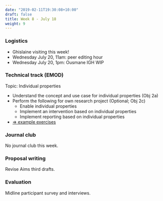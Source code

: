 ```yaml
---
date: "2019-02-11T19:30:08+10:00"
draft: false
title: Week 8 - July 18
weight: 9
---
```


<!--more-->

### Logistics

- Ghislaine visiting this week!
- Wednesday July 20, 11am: peer editing hour
- Wednesday July 20, 1pm: Ousmane IGH WIP

### Technical track (EMOD)

Topic: Individual properties

- Understand the concept and use case for individual properties (Obj 2a)
- Perform the following for own research project (Optional; Obj 2c)
    + Enable individual properties
    + Implement an intervention based on individual properties
    + Implement reporting based on individual properties
- [=> example exercises](https://github.com/numalariamodeling/faculty-enrich-2022-examples#week-8-individual-properties)

### Journal club

No journal club this week.

### Proposal writing

Revise Aims third drafts.

### Evaluation

Midline participant survey and interviews.